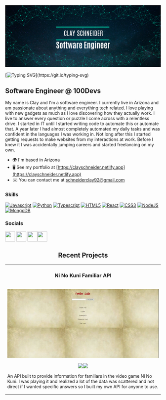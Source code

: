 <img src="https://raw.githubusercontent.com/SClay345/sclay345/master/.github/images/csbanner.png" />

[![Typing SVG](https://readme-typing-svg.herokuapp.com?font=Source+Sans+Pro&size=23&duration=4000&color=10740B&background=FFFFFF00&multiline=true&width=477&height=125&lines=Hi+there!;My+name+is+Clay+Schneider;I'm+a+Full-Stack+Developer;I+am+currently+seeking+a+full+time+position.;________________________)](https://git.io/typing-svg)


Software Engineer @ 100Devs
---------------------------

My name is Clay and I'm a software engineer. I currently live in Arizona and am passionate about anything and everything tech related. I love playing with new gadgets as much as I love discovering how they actually work. I live to answer every question or puzzle I come across with a relentless drive. I started in IT until I started writing code to automate this or automate that. A year later I had almost completely automated my daily tasks and was confident in the languages I was working in. Not long after this I started getting requests to make websites from my interactions at work. Before I knew it I was accidentally jumping careers and started freelancing on my own.

*   🌍  I'm based in Arizona
*   🖥️  See my portfolio at [https://clayschneider.netlify.app](https://clayschneider.netlify.app)
*   ✉️  You can contact me at [schneiderclay92@gmail.com](mailto:schneiderclay92@gmail.com)

### Skills
<p align="left">
                                <a href="https://developer.mozilla.org/en-US/docs/Web/JavaScript" target="_blank" rel="noreferrer"><img src="https://raw.githubusercontent.com/danielcranney/readme-generator/main/public/icons/skills/javascript-colored.svg" width="36" height="36" alt="Javascript" /></a>
                                <a href="https://www.python.org/" target="_blank" rel="noreferrer"><img src="https://raw.githubusercontent.com/danielcranney/readme-generator/main/public/icons/skills/python-colored.svg" width="36" height="36" alt="Python" /></a>
                                <a href="https://www.typescriptlang.org/" target="_blank" rel="noreferrer"><img src="https://raw.githubusercontent.com/danielcranney/readme-generator/main/public/icons/skills/typescript-colored.svg" width="36" height="36" alt="Typescript" /></a>
                                <a href="https://developer.mozilla.org/en-US/docs/Glossary/HTML5" target="_blank" rel="noreferrer"><img src="https://raw.githubusercontent.com/danielcranney/readme-generator/main/public/icons/skills/html5-colored.svg" width="36" height="36" alt="HTML5" /></a>
                                <a href="https://reactjs.org/" target="_blank" rel="noreferrer"><img src="https://raw.githubusercontent.com/danielcranney/readme-generator/main/public/icons/skills/react-colored.svg" width="36" height="36" alt="React" /></a>
                                <a href="https://www.w3.org/TR/CSS/#css" target="_blank" rel="noreferrer"><img src="https://raw.githubusercontent.com/danielcranney/readme-generator/main/public/icons/skills/css3-colored.svg" width="36" height="36" alt="CSS3" /></a>
                                <a href="https://nodejs.org/en/" target="_blank" rel="noreferrer"><img src="https://raw.githubusercontent.com/danielcranney/readme-generator/main/public/icons/skills/nodejs-colored.svg" width="36" height="36" alt="NodeJS" /></a>
                                <a href="https://www.mongodb.com/" target="_blank" rel="noreferrer"><img src="https://raw.githubusercontent.com/danielcranney/readme-generator/main/public/icons/skills/mongodb-colored.svg" width="36" height="36" alt="MongoDB" /></a>
                    </p>
                    

### Socials
<p align="left"> <a href="https://www.github.com/SClay345" target="_blank" rel="noreferrer"><img src="https://raw.githubusercontent.com/danielcranney/readme-generator/main/public/icons/socials/github.svg" width="32" height="32" /></a> <a href="https://www.linkedin.com/in/clayschneider/" target="_blank" rel="noreferrer"><img src="https://raw.githubusercontent.com/danielcranney/readme-generator/main/public/icons/socials/linkedin.svg" width="32" height="32" /></a> <a href="https://www.twitter.com/ClayGeocall" target="_blank" rel="noreferrer"><img src="https://raw.githubusercontent.com/danielcranney/readme-generator/main/public/icons/socials/twitter.svg" width="32" height="32" /></a><a href="https://angel.co/u/clay-schneider" target="_blank" rel="noreferrer"><img src="https://angel.co/images/static_pages/logo/AngelList_Black_Victory_Hand.png" width="32" height="32" /></a></p>



<h2 align="center">Recent Projects</h2>


<table width="100%">
  <tbody>
  <tr width="100%">
    <td width="50%" v-align="top">
      <h3 dir="auto" align="center">Ni No Kuni Familiar API</h3>
      <br>
       <a href="https://sclay345.github.io/ninokunifamiliar/"><img src="https://raw.githubusercontent.com/sclay345/sclay345/master/.github/images/ninokuni.gif"></a>
      <p align="center">
        <a href="https://github.com/SClay345/NiNoKuniCreatures"><img src="https://img.shields.io/badge/CODE-644694?style=for-the-badge&amp;logo=github" style="max-width: 100%;"></a><a href="https://ni-no-kuni-guide.herokuapp.com/"><img src="https://img.shields.io/badge/LIVE SITE-007d92?style=for-the-badge" style="max-width: 100%;"></a>
      </p>
      <p>An API built to provide information for familiars in the video game Ni No Kuni. I was playing it and realized a lot of the data was scattered and not direct if I wanted specific answers so I built my own API for anyone to use. </p>
    </td>
<!--  2nd Project    -->
<!--     <td width="50%" v-align="top">
      <h3 dir="auto" align="center">TBD</h3>
      <br>
      <a href="#"><img src="#"></a>
      <p align="center">
        <a href="#"><img src="https://img.shields.io/badge/CODE-644694?style=for-the-badge&amp;logo=github" style="max-width: 100%;"></a><a href="#"><img src="https://img.shields.io/badge/LIVE SITE-007d92?style=for-the-badge" style="max-width: 100%;"></a>
      </p>
      <p>Description of Project</p>
    </td>  
  </tr> -->
    
<!--     3rd Project -->
<!--   <tr width="100%">
    <td width="50%" v-align="top">
      <h3 dir="auto" align="center">Name of Project</h3>
      <br>
       <a href="#"><img src="#"></a>
      <p align="center">
        <a href="#"><img src="https://img.shields.io/badge/CODE-644694?style=for-the-badge&amp;logo=github" style="max-width: 100%;"></a><a href="#"><img src="https://img.shields.io/badge/LIVE SITE-007d92?style=for-the-badge" style="max-width: 100%;"></a>
      </p>
      <p>Project Description</p>
    </td> -->
    
<!--     4th Project -->
<!--     <td width="50%" v-align="top">
      <h3 dir="auto" align="center">Project 4 Name</h3>
      <br>
      <a href="#"><img src="#"></a>
      <p align="center">
        <a href="#"><img src="https://img.shields.io/badge/CODE-644694?style=for-the-badge&amp;logo=github" style="max-width: 100%;"></a><a href="#"><img src="https://img.shields.io/badge/LIVE SITE-007d92?style=for-the-badge" style="max-width: 100%;"></a>
      </p>
      <p></p>
    </td>  
  </tr>
     -->

  </tbody>
</table>



